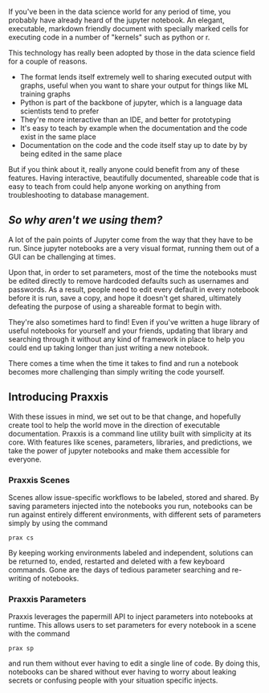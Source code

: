 If you've been in the data science world for any period of time, you probably have already heard of the jupyter notebook. An elegant, executable, markdown friendly document with specially marked cells for executing code in a number of "kernels" such as python or r. 

This technology has really been adopted by those in the data science field for a couple of reasons. 

- The format lends itself extremely well to sharing executed output with graphs, useful when you want to share your output for things like ML training graphs 
- Python is part of the backbone of jupyter, which is a language data scientists tend to prefer
- They're more interactive than an IDE, and better for prototyping
- It's easy to teach by example when the documentation and the code exist in the same place
- Documentation on the code and the code itself stay up to date by by being edited in the same place

But if you think about it, really anyone could benefit from any of these features. Having interactive, beautifully documented, shareable code that is easy to teach from could help anyone working on anything from troubleshooting to database management.

## _So why aren't we using them?_

A lot of the pain points of Jupyter come from the way that they have to be run. Since jupyter notebooks are a very visual format, running them out of a GUI can be challenging at times. 

Upon that, in order to set parameters, most of the time the notebooks must be edited directly to remove hardcoded defaults such as usernames and passwords. As a result, people need to edit every default in every notebook before it is run, save a copy, and hope it doesn't get shared, ultimately defeating the purpose of using a shareable format to begin with.

They're also sometimes hard to find! Even if you've written a huge library of useful notebooks for yourself and your friends, updating that library and searching through it without any kind of framework in place to help you could end up taking longer than just writing a new notebook.

There comes a time when the time it takes to find and run a notebook becomes more challenging than simply writing the code yourself. 


## Introducing Praxxis


With these issues in mind, we set out to be that change, and hopefully create tool to help the world move in the direction of executable documentation. 
Praxxis is a command line utility built with simplicity at its core.  With features like scenes, parameters, libraries, and predictions, we take the power of jupyter notebooks and make them accessible for everyone. 

### Praxxis Scenes
Scenes allow issue-specific workflows to be labeled, stored and shared. By saving parameters injected into the notebooks you run, notebooks can be run against entirely different environments, with different sets of parameters simply by using the command 
```
prax cs 
```
By keeping working environments labeled and independent, solutions can be returned to, ended, restarted and deleted with a few keyboard commands. 
Gone are the days of tedious parameter searching and re-writing of notebooks.

### Praxxis Parameters
Praxxis leverages the papermill API to inject parameters into notebooks at runtime. This allows users to set parameters for every notebook in a scene with the command 
```
prax sp
```
and run them without ever having to edit a single line of code. By doing this, notebooks can be shared without ever having to worry about leaking secrets or confusing people with your situation specific injects. 
